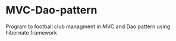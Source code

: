 # MVC-Dao-pattern
Program to football club managment in MVC and Dao pattern using hibernate framework
